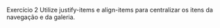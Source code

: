Exercício 2
Utilize justify-items e align-items para centralizar os itens da navegação e da galeria.